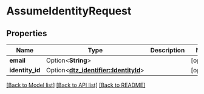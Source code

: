 # AssumeIdentityRequest

## Properties

Name | Type | Description | Notes
------------ | ------------- | ------------- | -------------
**email** | Option<**String**> |  | [optional]
**identity_id** | Option<[**dtz_identifier::IdentityId**](dtz_identifier::IdentityId.md)> |  | [optional]

[[Back to Model list]](../README.md#documentation-for-models) [[Back to API list]](../README.md#documentation-for-api-endpoints) [[Back to README]](../README.md)


